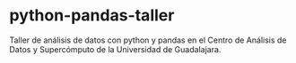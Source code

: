 # python-pandas-taller
Taller de análisis de datos con python y pandas en el Centro de Análisis de Datos y Supercómputo de la Universidad de Guadalajara.
